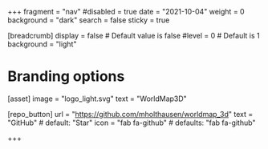 +++
fragment = "nav"
#disabled = true
date = "2021-10-04"
weight = 0
background = "dark"
search = false
sticky = true

[breadcrumb]
  display = false # Default value is false
  #level = 0 # Default is 1
  background = "light"

# Branding options
[asset]
  image = "logo_light.svg"
  text = "WorldMap3D"

[repo_button]
  url = "https://github.com/mholthausen/worldmap_3d"
  text = "GitHub" # default: "Star"
  icon = "fab fa-github" # defaults: "fab fa-github"

+++
